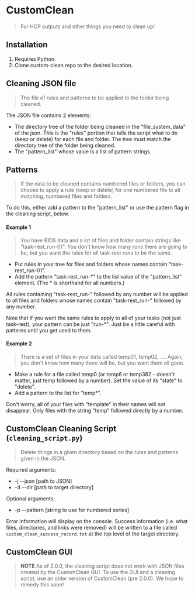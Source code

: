 # CustomClean

> For HCP outputs and other things you need to clean up!

## Installation

1. Requires Python.
2. Clone custom-clean repo to the desired location.

## Cleaning JSON file

> The file of rules and patterns to be applied to the folder being cleaned.

The JSON file contains 2 elements:
  * The directory tree of the folder being cleaned in the "file_system_data" of
  the json. This is the "rules" portion that tells the script what to do (keep
  or delete) for each file and folder. The tree must match the directory tree
  of the folder being cleaned.
  * The "pattern_list" whose value is a list of pattern strings.

## Patterns

> If the data to be cleaned contains numbered files or folders, you can choose
to apply a rule (keep or delete) for one numbered file to all matching,
numbered files and folders.

To do this, either add a pattern to the "pattern_list" or use the pattern flag
in the cleaning script, below.

#### Example 1

> You have BIDS data and a lot of files and folder contain strings like
"task-rest_run-01". You don't know how many runs there are going to be, but
you want the rules for all task-rest runs to be the same.

 * Put rules in your tree for files and folders whose names contain "task-rest_run-01".
 * Add the pattern "task-rest_run-\*" to the list value of the "pattern_list"
element. (The \* is shorthand for all numbers.)

All rules containing "task-rest_run-" followed by any number will be applied to
all files and folders whose names contain "task-rest_run-" followed by any
number.

Note that if you want the same rules to apply to all of your tasks (not just
task-rest), your pattern can be just "run-\*". Just be a little careful with
patterns until you get used to them.

#### Example 2

> There is a set of files in your data called temp01, temp02, .... Again, you
don't know how many there will be, but you want them all gone.

* Make a rule for a file called temp0 (or temp6 or temp382 - doesn't matter,
just temp followed by a number). Set the value of its "state" to "delete".
* Add a pattern to the list for "temp*".

Don't worry, all of your files with "template" in their names will not
disappear. Only files with the string "temp" followed directly by a number.


## CustomClean Cleaning Script (`cleaning_script.py`)

> Delete things in a given directory based on the rules and patterns given in
the JSON.

Required arguments:
  * -j --json [path to JSON]
  * -d --dir [path to target directory]

Optional arguments:
  * -p --pattern [string to use for numbered series]

Error information will display on the console.
Success information (i.e. what files, directories, and links were removed) will
be written to a file called `custom_clean_success_record.txt` at the top level
of the target directory.


## CustomClean GUI

> **NOTE** As of 2.0.0, the cleaning script does not work with JSON files
created by the CustomClean GUI. To use the GUI and a cleaning script, use an
older version of CustomClean (pre 2.0.0). We hope to remedy this soon!
